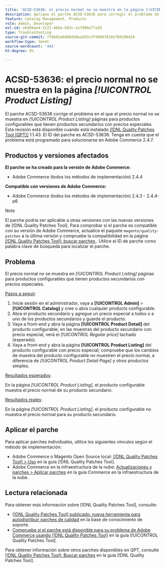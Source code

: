 ```yaml
---
title: 'ACSD-53636: el precio normal no se muestra en la página [!UICONTROL Product Listing]'
description: Aplique el parche ACSD-53636 para corregir el problema de Adobe Commerce en el que el precio normal no se muestra en páginas *[!UICONTROL Product Listing]* para productos configurables que tienen productos secundarios con precios especiales.
feature: Catalog Management, Products
role: Admin, Developer
exl-id: e6d66ae4-2c21-466a-b03c-a1f486e7fa29
type: Troubleshooting
source-git-commit: 7fdb02a6d89d50ea593c5fd99d78101f89198424
workflow-type: tm+mt
source-wordcount: '441'
ht-degree: 0%

---
```


# ACSD-53636: el precio normal no se muestra en la página *[!UICONTROL Product Listing]*

El parche ACSD-53636 corrige el problema en el que el precio normal no se muestra en *[!UICONTROL Product Listing]* páginas para productos configurables que tienen productos secundarios con precios especiales. Esta revisión está disponible cuando está instalado [[!DNL Quality Patches Tool (QPT)]](https://experienceleague.adobe.com/en/docs/commerce-operations/tools/quality-patches-tool/quality-patches-tool-to-self-serve-quality-patches) 1.1.43. El ID del parche es ACSD-53636. Tenga en cuenta que el problema está programado para solucionarse en Adobe Commerce 2.4.7.

## Productos y versiones afectados

**El parche se ha creado para la versión de Adobe Commerce:**

* Adobe Commerce (todos los métodos de implementación) 2.4.4

**Compatible con versiones de Adobe Commerce:**

* Adobe Commerce (todos los métodos de implementación) 2.4.3 - 2.4.4-p6

>[!NOTE]
>
>El parche podría ser aplicable a otras versiones con las nuevas versiones de [!DNL Quality Patches Tool]. Para comprobar si el parche es compatible con su versión de Adobe Commerce, actualice el paquete `magento/quality-patches` a la última versión y compruebe la compatibilidad en la página [[!DNL Quality Patches Tool]: buscar parches ](https://experienceleague.adobe.com/tools/commerce-quality-patches/index.html). Utilice el ID de parche como palabra clave de búsqueda para localizar el parche.

## Problema

El precio normal no se muestra en *[!UICONTROL Product Listing]* páginas para productos configurables que tienen productos secundarios con precios especiales.

<u>Pasos a seguir</u>:

1. Inicie sesión en el administrador, vaya a **[!UICONTROL Admin]** > **[!UICONTROL Catalog]** y cree o abra cualquier producto configurable.
2. Abra el producto secundario y agregue un precio especial a todos o a uno de los productos secundarios y guarde el producto.
3. Vaya a front-end y abra la página **[!UICONTROL Product Detail]** del producto configurable; en las muestras del producto secundario con precio especial, verá el *[!UICONTROL Regular price]* tachado (esperado).
4. Vaya a front-end y abra la página **[!UICONTROL Product Listing]** del producto configurable con precio especial; compruebe que los cambios de muestra del producto configurable no muestren el precio normal, a diferencia de *[!UICONTROL Product Detail Page]* y otros productos simples.

<u>Resultados esperados</u>:

En la página *[!UICONTROL Product Listing]*, el producto configurable muestra el precio normal de su producto secundario.

<u>Resultados reales</u>:

En la página *[!UICONTROL Product Listing]*, el producto configurable no muestra el precio normal para su producto secundario.

## Aplicar el parche

Para aplicar parches individuales, utilice los siguientes vínculos según el método de implementación:

* Adobe Commerce o Magento Open Source local: [[!DNL Quality Patches Tool] > Uso](/help/tools/quality-patches-tool/usage.md) en la guía [!DNL Quality Patches Tool].
* Adobe Commerce en la infraestructura de la nube: [Actualizaciones y parches > Aplicar parches](https://experienceleague.adobe.com/docs/commerce-cloud-service/user-guide/develop/upgrade/apply-patches.html) en la guía Commerce en la infraestructura de la nube.

## Lectura relacionada

Para obtener más información sobre [!DNL Quality Patches Tool], consulte:

* [[!DNL Quality Patches Tool] publicado: nueva herramienta para autodistribuir parches de calidad](https://experienceleague.adobe.com/en/docs/commerce-operations/tools/quality-patches-tool/quality-patches-tool-to-self-serve-quality-patches) en la base de conocimiento de soporte.
* [Compruebe si el parche está disponible para su problema de Adobe Commerce usando [!DNL Quality Patches Tool]](/help/tools/quality-patches-tool/patches-available-in-qpt/check-patch-for-magento-issue-with-magento-quality-patches.md) en la guía [!UICONTROL Quality Patches Tool].


Para obtener información sobre otros parches disponibles en QPT, consulte [[!DNL Quality Patches Tool]: Buscar parches](https://experienceleague.adobe.com/tools/commerce-quality-patches/index.html) en la guía [!DNL Quality Patches Tool].
